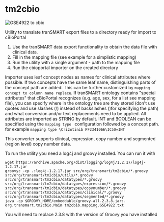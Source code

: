 tm2cbio
=======

![GSE4922 to cbio](https://github.com/j-hudecek/tm2cbio/blob/master/tm2cbio2.PNG)



Utility to translate tranSMART export files to a directory ready for import to cBioPortal

1. Use the tranSMART data export functionality to obtain the data file with clinical data.
2. Fill in the mapping file (see example for a simplistic mapping)
3. Run the utility with a single argument - path to the mapping file
4. Run the cbioportal importer on the created directory

Importer uses leaf concept nodes as names for clinical attributes where possible. If two concepts have the same leaf name, distinguishing parts of the concept path are added. This can be further customized by `mapping concept to column name replace`.
If tranSMART ontology contains "special attributes" that cBioPortal recognizes (e.g. age, sex, for a list see mapping file), you can specify where in the ontology tree are they stored (don't use quotes and use slashes (/) instead of backslashes (\)for specifying the path) and what conversion and/or text replacements need to be applied.
All attributes are imported as STRING by default. INT and BOOLEAN can be specified using the `mapping type ` configuration followed by a concept path. for example
`mapping type \Crizotinib PF2341066\IC50=INT`

This converter supports clinical, expression, copy number and segmented (region level) copy number data.

To run the utility you need a log4j and groovy installed. You can run it with

	wget https://archive.apache.org/dist/logging/log4j/1.2.17/log4j-1.2.17.jar
	groovyc -cp .:log4j-1.2.17.jar src/org/transmart/tm2cbio/*.groovy src/org/transmart/tm2cbio/utils/*.groovy src/org/transmart/tm2cbio/datatypes/*.groovy src/org/transmart/tm2cbio/datatypes/expression/*.groovy src/org/transmart/tm2cbio/datatypes/copynumber/*.groovy src/org/transmart/tm2cbio/datatypes/clinical/*.groovy src/org/transmart/tm2cbio/datatypes/segmented/*.groovy
	java -cp $GROOVY_HOME/embeddable/groovy-all-2.3.8.jar:.  org.transmart.tm2cbio.Main tm2cbio.mapping.GSE4922.txt

You will need to replace 2.3.8 with the version of Groovy you have installed
